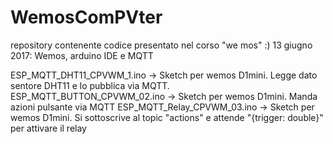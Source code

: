 # WemosComPVter
repository contenente codice presentato nel corso "we mos" :)
13 giugno 2017: Wemos, arduino IDE e MQTT

ESP_MQTT_DHT11_CPVWM_1.ino   -> Sketch per wemos D1mini. Legge dato sentore DHT11 e lo pubblica via MQTT. 
ESP_MQTT_BUTTON_CPVWM_02.ino -> Sketch per wemos D1mini. Manda azioni pulsante via MQTT
ESP_MQTT_Relay_CPVWM_03.ino  -> Sketch per wemos D1mini. Si sottoscrive al topic "actions" e attende "{trigger: double}" per attivare il relay
